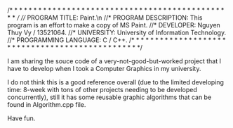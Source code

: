 /* * * * * * * * * * * * * * * * * * * * * * * * * * * * * * * * * * * * * * * * * * * * * * * */
//* PROGRAM TITLE: Paint.\n
//* PROGRAM DESCRIPTION: This program is an effort to make a copy of MS Paint.
//* DEVELOPER: Nguyen Thuy Vy / 13521064.
//* UNIVERSITY: University of Information Technology.
//* PROGRAMMING LANGUAGE: C / C++.
/* * * * * * * * * * * * * * * * * * * * * * * * * * * * * * * * * * * * * * * * * * * * * * * */

I am sharing the souce code of a very-not-good-but-worked project that I have to develop when I took a Computer Graphics in my university.

I do not think this is a good reference overall (due to the limited developing time: 8-week with tons of other projects needing to be developed concurrently), still it has some reusable graphic algorithms that can be found in Algorithm.cpp file.

Have fun.
